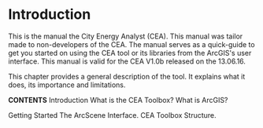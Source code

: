 # Introduction

This is the manual the City Energy Analyst (CEA). This manual was tailor made to non-developers of the CEA. The manual serves as a quick-guide to get you started on using the CEA tool or its libraries from the ArcGIS's user interface. This manual is valid for the CEA V1.0b released on the 13.06.16. 

This chapter provides a general description of the tool. It explains what it does, its importance and limitations. 

**CONTENTS**
Introduction
    What is the CEA Toolbox?
    What is ArcGIS?

Getting Started
    The ArcScene Interface.
    CEA Toolbox Structure.
    
